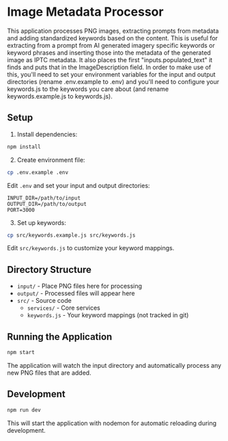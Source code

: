 # Image Metadata Processor

This application processes PNG images, extracting prompts from metadata and adding standardized keywords based on the content. This is useful for extracting from a prompt from AI generated imagery specific keywords or keyword phrases and inserting those into the metadata of the generated image as IPTC metadata. It also places the first "inputs.populated_text" it finds and puts that in the ImageDescription field. In order to make use of this, you'll need to set your environment variables for the input and output directories (rename .env.example to .env) and you'll need to configure your keywords.js to the keywords you care about (and rename keywords.example.js to keywords.js).

## Setup

1. Install dependencies:

```bash
npm install
```

2. Create environment file:

```bash
cp .env.example .env
```

Edit `.env` and set your input and output directories:

```
INPUT_DIR=/path/to/input
OUTPUT_DIR=/path/to/output
PORT=3000
```

3. Set up keywords:

```bash
cp src/keywords.example.js src/keywords.js
```

Edit `src/keywords.js` to customize your keyword mappings.

## Directory Structure

- `input/` - Place PNG files here for processing
- `output/` - Processed files will appear here
- `src/` - Source code
  - `services/` - Core services
  - `keywords.js` - Your keyword mappings (not tracked in git)

## Running the Application

```bash
npm start
```

The application will watch the input directory and automatically process any new PNG files that are added.

## Development

```bash
npm run dev
```

This will start the application with nodemon for automatic reloading during development.
